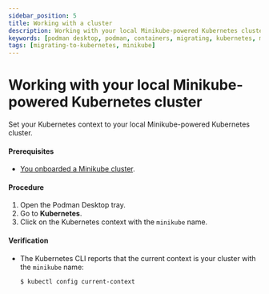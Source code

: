 ```yaml
---
sidebar_position: 5
title: Working with a cluster
description: Working with your local Minikube-powered Kubernetes cluster.
keywords: [podman desktop, podman, containers, migrating, kubernetes, minikube]
tags: [migrating-to-kubernetes, minikube]
---
```


# Working with your local Minikube-powered Kubernetes cluster

Set your Kubernetes context to your local Minikube-powered Kubernetes cluster.

#### Prerequisites

- [You onboarded a Minikube cluster](/docs/minikube/installing).

#### Procedure

1. Open the Podman Desktop tray.
2. Go to **Kubernetes**.
3. Click on the Kubernetes context with the `minikube` name.

#### Verification

- The Kubernetes CLI reports that the current context is your cluster with the `minikube` name:

  ```shell-session
  $ kubectl config current-context
  ```

